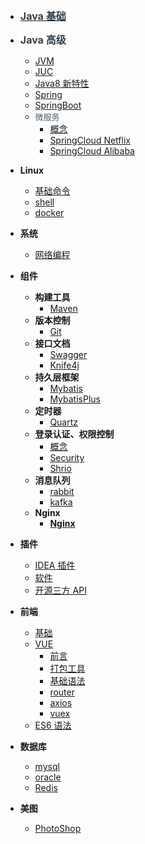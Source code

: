 - [<font color=#364149 size=3>**Java 基础**</font>](README.md)

- <font color=#364149 size=3>**Java 高级**</font>

  - [JVM](Java/JVM.md)
  - [JUC](Java/JUC.md)
  - [Java8 新特性](Java/Java8新特性.md)
  - [Spring](Java/Spring.md)
  - [SpringBoot](Java/SpringBoot.md)
  - <font color=#505d6b size=2.8px>微服务</font>
    - [概念](Java/微服务/概念.md)
    - [SpringCloud Netflix](Java/微服务/SpringCloudNetflix.md)
    - [SpringCloud Alibaba](Java/微服务/SpringCloudAlibaba.md)

- **Linux**

  - [基础命令](Linux/基础命令/)
  - [shell](Linux/shell/)
  - [docker](Linux/docker/)

- **系统**

  - [网络编程](网络/网络编程.md)

- **组件**

  - **构建工具**
    - [Maven](组件/Maven.md)
  - **版本控制**
    - [Git](组件/Git.md)
  - **接口文档**
    - [Swagger](组件/接口文档/swagger.md)
    - [Knife4j](组件/接口文档/knife4j.md)
  - **持久层框架**
    - [Mybatis](组件/ORM持久层框架/Mybatis.md)
    - [MybatisPlus](组件/ORM持久层框架/MybatisPlus.md)
  - **定时器**
    - [Quartz](组件/定时器/Quartz.md)
  - **登录认证、权限控制**
    - [概念](组件/登录认证及权限控制/)
    - [Security](组件/登录认证及权限控制/Security.md)
    - [Shrio](组件/登录认证及权限控制/Shrio.md)
  - **消息队列**
    - [rabbit](组件/消息队列/rabbitMQ.md)
    - [kafka](组件/消息队列/kafka.md)
  - **Nginx**
    - [**Nginx**](组件/Nginx.md)

- **插件**
  - [IDEA 插件](插件/IDEA插件/)
  - [软件](插件/软件/)
  - [开源三方 API](插件/开源三方API/)
- **前端**
  - [基础](前端/基础/)
  - [VUE](前端/Vue/)
    - [前言](前端/Vue/1-前言.md)
    - [打包工具](前端/Vue/2-打包工具.md)
    - [基础语法](前端/Vue/3-基础语法.md)
    - [router](前端/Vue/4-router.md)
    - [axios](前端/Vue/5-axios.md)
    - [vuex](前端/Vue/6-vuex.md)
  - [ES6 语法](前端/ES6新语法/)
- **数据库**

  - [mysql](数据库/mysql/)
  - [oracle](数据库/oracle/)
  - [Redis](数据库/Redis/)

- **美图**
  - [PhotoShop](PhotoShop/)

